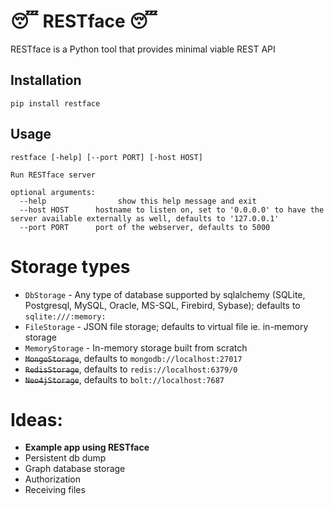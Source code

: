 # 😴 RESTface 😴

RESTface is a Python tool that provides minimal viable REST API

## Installation

```pip install restface```

## Usage

```
restface [-help] [--port PORT] [-host HOST]

Run RESTface server

optional arguments:
  --help                show this help message and exit
  --host HOST      hostname to listen on, set to '0.0.0.0' to have the server available externally as well, defaults to '127.0.0.1'
  --port PORT      port of the webserver, defaults to 5000
```

# Storage types

- `DbStorage` - Any type of database supported by sqlalchemy
  (SQLite, Postgresql, MySQL, Oracle, MS-SQL, Firebird, Sybase); defaults to `sqlite:///:memory:`
- `FileStorage` - JSON file storage; defaults to virtual file ie. in-memory storage
- `MemoryStorage` - In-memory storage built from scratch
- ~~`MongoStorage`~~, defaults to `mongodb://localhost:27017`
- ~~`RedisStorage`~~, defaults to `redis://localhost:6379/0`
- ~~`Neo4jStorage`~~, defaults to `bolt://localhost:7687`

# Ideas:

- **Example app using RESTface**
- Persistent db dump
- Graph database storage
- Authorization
- Receiving files

